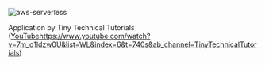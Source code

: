 ![aws-serverless](https://github.com/yusuffranklin/aws-serverless-terraform/assets/95396360/f9315eb3-6f77-4d9c-b549-057718d50ef2)

Application by Tiny Technical Tutorials ([YouTube](https://www.youtube.com/watch?v=7m_q1ldzw0U&list=WL&index=6&t=740s&ab_channel=TinyTechnicalTutorials)https://www.youtube.com/watch?v=7m_q1ldzw0U&list=WL&index=6&t=740s&ab_channel=TinyTechnicalTutorials)
